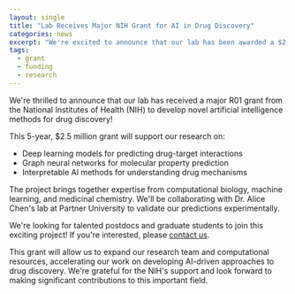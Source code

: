 ```yaml
---
layout: single
title: "Lab Receives Major NIH Grant for AI in Drug Discovery"
categories: news
excerpt: "We're excited to announce that our lab has been awarded a $2.5M R01 grant from NIH to develop AI methods for drug discovery."
tags:
  - grant
  - funding
  - research
---
```


We're thrilled to announce that our lab has received a major R01 grant from the National Institutes of Health (NIH) to develop novel artificial intelligence methods for drug discovery!

This 5-year, $2.5 million grant will support our research on:
- Deep learning models for predicting drug-target interactions
- Graph neural networks for molecular property prediction
- Interpretable AI methods for understanding drug mechanisms

The project brings together expertise from computational biology, machine learning, and medicinal chemistry. We'll be collaborating with Dr. Alice Chen's lab at Partner University to validate our predictions experimentally.

We're looking for talented postdocs and graduate students to join this exciting project! If you're interested, please [contact us](/contact/).

This grant will allow us to expand our research team and computational resources, accelerating our work on developing AI-driven approaches to drug discovery. We're grateful for the NIH's support and look forward to making significant contributions to this important field.